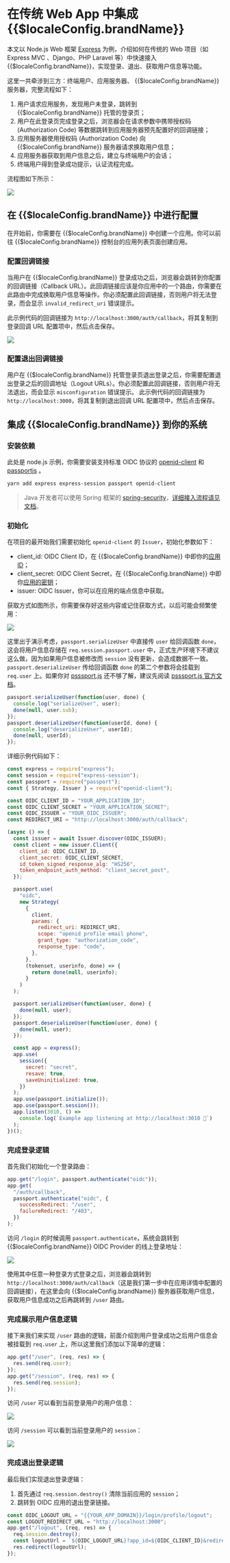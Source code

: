 # 在传统 Web App 中集成 {{$localeConfig.brandName}}

<LastUpdated/>

本文以 Node.js Web 框架 [Express](https://expressjs.com/) 为例，介绍如何在传统的 Web 项目（如 Express MVC 、Django、PHP Laravel 等）中快速接入 {{$localeConfig.brandName}}，实现登录、退出、获取用户信息等功能。

这里一共牵涉到三方：终端用户、应用服务器、 {{$localeConfig.brandName}} 服务器，完整流程如下：

1. 用户请求应用服务，发现用户未登录，跳转到 {{$localeConfig.brandName}} 托管的登录页；
2. 用户在此登录页完成登录之后，浏览器会在请求参数中携带授权码 (Authorization Code) 等数据跳转到应用服务器预先配置好的回调链接；
3. 应用服务器使用授权码 (Authorization Code) 向 {{$localeConfig.brandName}} 服务器请求换取用户信息；
4. 应用服务器获取到用户信息之后，建立与终端用户的会话；
5. 终端用户得到登录成功提示，认证流程完成。

流程图如下所示：

![](./images/regular-web-app-login-flow.jpeg)

## 在 {{$localeConfig.brandName}} 中进行配置

在开始前，你需要在 {{$localeConfig.brandName}} 中创建一个应用。你可以前往 {{$localeConfig.brandName}} 控制台的应用列表页面创建应用。

### 配置回调链接

当用户在 {{$localeConfig.brandName}} 登录成功之后，浏览器会跳转到你配置的回调链接（Callback URL）。此回调链接应该是你应用中的一个路由，你需要在此路由中完成换取用户信息等操作。你必须配置此回调链接，否则用户将无法登录，而会显示 `invalid_redirect_uri` 错误提示。

此示例代码的回调链接为 `http://localhost:3000/auth/callback`，将其复制到登录回调 URL 配置项中，然后点击保存。

![](./images/callback-config.png)

### 配置退出回调链接

用户在 {{$localeConfig.brandName}} 托管登录页退出登录之后，你需要配置退出登录之后的回调地址（Logout URLs）。你必须配置此回调链接，否则用户将无法退出，而会显示 `misconfiguration` 错误提示。
此示例代码的回调链接为 `http://localhost:3000`，将其复制到退出回调 URL 配置项中，然后点击保存。



## 集成 {{$localeConfig.brandName}} 到你的系统

### 安装依赖

此处是 node.js 示例，你需要安装支持标准 OIDC 协议的 [openid-client](http://github.com/panva/node-openid-client) 和 [passportjs](http://www.passportjs.org/) 。

```bash
yarn add express express-session passport openid-client
```

> Java 开发者可以使用 Spring 框架的 [spring-security](https://spring.io/projects/spring-security)，[详细接入流程请见文档](/frameworks/spring-security/)。



### 初始化

在项目的最开始我们需要初始化 `openid-client` 的 `Issuer`，初始化参数如下：

- client_id: OIDC Client ID，在 {{$localeConfig.brandName}} 中即你的[应用 ID](/guides/faqs/get-app-id-and-secret.md)；
- client_secret: OIDC Client Secret，在 {{$localeConfig.brandName}} 中即你[应用的密钥](/guides/faqs/get-app-id-and-secret.md)；
- issuer: OIDC Issuer，你可以在应用的端点信息中获取。



获取方式如图所示，你需要保存好这些内容或记住获取方式，以后可能会频繁使用：

![](./images/secret-show.png)

这里出于演示考虑，`passport.serializeUser` 中直接传 `user` 给回调函数 `done`，这会将用户信息存储在 `req.session.passport.user` 中，正式生产环境下不建议这么做，因为如果用户信息被修改而 `session` 没有更新，会造成数据不一致。`passport.deserializeUser` 传给回调函数 `done` 的第二个参数将会挂载到 `req.user` 上。如果你对 [psssport.js](http://www.passportjs.org) 还不够了解，建议先阅读 [psssport.js 官方文档](http://www.passportjs.org/docs/)。

```javascript
passport.serializeUser(function(user, done) {
  console.log("serializeUser", user);
  done(null, user.sub);
});
passport.deserializeUser(function(userId, done) {
  console.log("deserializeUser", userId);
  done(null, userId);
});
```

详细示例代码如下：

```javascript
const express = require("express");
const session = require("express-session");
const passport = require("passport");
const { Strategy, Issuer } = require("openid-client");

const OIDC_CLIENT_ID = "YOUR_APPLICATION_ID";
const OIDC_CLIENT_SECRET = "YOUR_APPLICATION_SECRET";
const OIDC_ISSUER = "YOUR_OIDC_ISSUER";
const REDIRECT_URI = "http://localhost:3000/auth/callback";

(async () => {
  const issuer = await Issuer.discover(OIDC_ISSUER);
  const client = new issuer.Client({
    client_id: OIDC_CLIENT_ID,
    client_secret: OIDC_CLIENT_SECRET,
    id_token_signed_response_alg: "HS256",
    token_endpoint_auth_method: "client_secret_post",
  });

  passport.use(
    "oidc",
    new Strategy(
      {
        client,
        params: {
          redirect_uri: REDIRECT_URI,
          scope: "openid profile email phone",
          grant_type: "authorization_code",
          response_type: "code",
        },
      },
      (tokenset, userinfo, done) => {
        return done(null, userinfo);
      }
    )
  );

  passport.serializeUser(function(user, done) {
    done(null, user);
  });
  passport.deserializeUser(function(user, done) {
    done(null, user);
  });

  const app = express();
  app.use(
    session({
      secret: "secret",
      resave: true,
      saveUninitialized: true,
    })
  );
  app.use(passport.initialize());
  app.use(passport.session());
  app.listen(3010, () =>
    console.log(`Example app listening at http://localhost:3010 🚀`)
  );
})();
```

### 完成登录逻辑

首先我们初始化一个登录路由：

```javascript
app.get("/login", passport.authenticate("oidc"));
app.get(
  "/auth/callback",
  passport.authenticate("oidc", {
    successRedirect: "/user",
    failureRedirect: "/403",
  })
);
```

访问 `/login` 的时候调用 `passport.authenticate`，系统会跳转到 {{$localeConfig.brandName}} OIDC Provider 的线上登录地址：

![](./images/login-page-1.png)

使用其中任意一种登录方式登录之后，浏览器会跳转到 `http://localhost:3000/auth/callback`（这是我们第一步中在应用详情中配置的回调链接），在这里会向 {{$localeConfig.brandName}} 服务器获取用户信息，获取用户信息成功之后再跳转到 `/user` 路由。

### 完成展示用户信息逻辑

接下来我们来实现 `/user` 路由的逻辑，前面介绍到用户登录成功之后用户信息会被挂载到 `req.user` 上，所以这里我们添加以下简单的逻辑：

```javascript
app.get("/user", (req, res) => {
  res.send(req.user);
});
app.get("/session", (req, res) => {
  res.send(req.session);
});
```

访问 `/user` 可以看到当前登录用户的用户信息：

![](./images/example-userinfo.png)

访问 `/session` 可以看到当前登录用户的 `session`：

![](./images/example-session.png)

### 完成退出登录逻辑

最后我们实现退出登录逻辑：

1. 首先通过 `req.session.destroy()` 清除当前应用的 `session`；
2. 跳转到 OIDC 应用的退出登录链接。

```javascript
const OIDC_LOGOUT_URL = "{{YOUR_APP_DOMAIN}}/login/profile/logout";
const LOGOUT_REDIRECT_URL = "http://localhost:3000";
app.get("/logout", (req, res) => {
  req.session.destroy();
  const logoutUrl = `${OIDC_LOGOUT_URL}?app_id=${OIDC_CLIENT_ID}&redirect_uri=${LOGOUT_REDIRECT_URL}`;
  res.redirect(logoutUrl);
});
```

